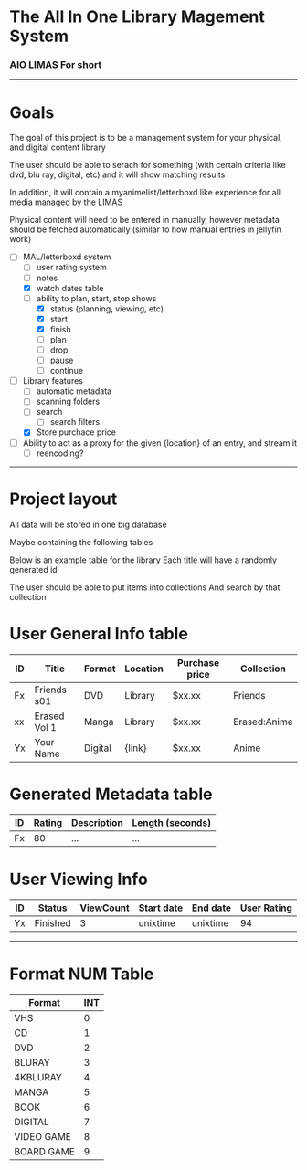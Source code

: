 # The **A**ll **I**n **O**ne **Li**brary **Ma**gement **S**ystem

### AIO LIMAS For short

---

# Goals

The goal of this project is to be a management system for your physical, and digital content library

The user should be able to serach for something (with certain criteria like dvd, blu ray, digital, etc) and it will show matching results

In addition, it will contain a myanimelist/letterboxd like experience for all media managed by the LIMAS

Physical content will need to be entered in manually, however metadata should be fetched automatically (similar to how manual entries in jellyfin work)

- [ ] MAL/letterboxd system
    - [ ] user rating system
    - [ ] notes
    - [x] watch dates table
    - [ ] ability to plan, start, stop shows
        - [x] status (planning, viewing, etc)
        - [x] start
        - [x] finish
        - [ ] plan
        - [ ] drop
        - [ ] pause
        - [ ] continue
- [ ] Library features
    - [ ] automatic metadata
    - [ ] scanning folders
    - [ ] search
        - [ ] search filters
    - [x] Store purchace price
    
- [ ] Ability to act as a proxy for the given {location} of an entry, and stream it
  - [ ] reencoding?

---

# Project layout

All data will be stored in one big database

Maybe containing the following tables

Below is an example table for the library
Each title will have a randomly generated id

The user should be able to put items into collections
And search by that collection

# User General Info table

| ID  | Title        | Format  | Location | Purchase price | Collection   |
| --- | ------------ | ------- | -------- | -------------- | ------------ |
| Fx  | Friends s01  | DVD     | Library  | $xx.xx         | Friends      |
| xx  | Erased Vol 1 | Manga   | Library  | $xx.xx         | Erased:Anime |
| Yx  | Your Name    | Digital | {link}   | $xx.xx         | Anime        |

# Generated Metadata table

| ID  | Rating | Description | Length (seconds) |
| --- | ------ | ----------- | ---------------- |
| Fx  | 80     | ...         | ...              |

# User Viewing Info

<!--the user will be displayed the title, instead of the id-->

| ID  | Status   | ViewCount | Start date | End date | User Rating |
| --- | -------- | --------- | ---------- | -------- | ----------- |
| Yx  | Finished | 3         | unixtime   | unixtime | 94          |

---

# Format NUM Table

| Format     | INT |
| ---------- | --- |
| VHS        | 0   |
| CD         | 1   |
| DVD        | 2   |
| BLURAY     | 3   |
| 4KBLURAY   | 4   |
| MANGA      | 5   |
| BOOK       | 6   |
| DIGITAL    | 7   |
| VIDEO GAME | 8   |
| BOARD GAME | 9   |
